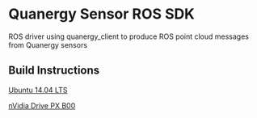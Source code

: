# Quanergy Sensor ROS SDK
ROS driver using quanergy_client to produce ROS point cloud messages from Quanergy sensors

## Build Instructions
[Ubuntu 14.04 LTS](readme/ubuntu1404.md)

[nVidia Drive PX B00](readme/NVidiaDrivePX.md)
